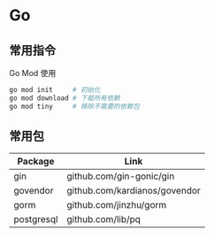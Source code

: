 # Go

## 常用指令

Go Mod 使用
```bash
go mod init     # 初始化
go mod download # 下载所有依赖
go mod tiny     # 移除不需要的依赖包

```

## 常用包

Package   | Link
-|-
gin       | github.com/gin-gonic/gin
govendor  | github.com/kardianos/govendor
gorm      | github.com/jinzhu/gorm
postgresql| github.com/lib/pq